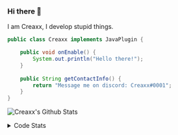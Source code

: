 ### Hi there 👋

I am Creaxx, I develop stupid things. 

```java
public class Creaxx implements JavaPlugin {

    public void onEnable() {
        System.out.println("Hello there!");
    }
    
    public String getContactInfo() {
        return "Message me on discord: Creaxx#0001";
    }
}
```

![Creaxx's Github Stats](https://github-readme-stats.vercel.app/api?username=CreaxxOG&show_icons=true&theme=dark&count_private=true)

<details>
  <summary>Code Stats</summary>

<!--START_SECTION:waka-->
![Code Time](http://img.shields.io/badge/Code%20Time-1%2C242%20hrs%203%20mins-blue)

![Lines of code](https://img.shields.io/badge/From%20Hello%20World%20I%27ve%20Written-502.8%20thousand%20lines%20of%20code-blue)

**🐱 My GitHub Data** 

> 📦 66.3 kB Used in GitHub's Storage 
 > 
> 🏆 1,431 Contributions in the Year 2023
 > 
> 🚫 Not Opted to Hire
 > 
> 📜 4 Public Repositories 
 > 
> 🔑 2 Private Repositories 
 > 
**I'm a Night 🦉** 

```text
🌞 Morning                281 commits         ██░░░░░░░░░░░░░░░░░░░░░░░   07.47 % 
🌆 Daytime                1592 commits        ███████████░░░░░░░░░░░░░░   42.32 % 
🌃 Evening                1830 commits        ████████████░░░░░░░░░░░░░   48.64 % 
🌙 Night                  59 commits          ░░░░░░░░░░░░░░░░░░░░░░░░░   01.57 % 
```
📅 **I'm Most Productive on Saturday** 

```text
Monday                   464 commits         ███░░░░░░░░░░░░░░░░░░░░░░   12.33 % 
Tuesday                  537 commits         ████░░░░░░░░░░░░░░░░░░░░░   14.27 % 
Wednesday                544 commits         ████░░░░░░░░░░░░░░░░░░░░░   14.46 % 
Thursday                 603 commits         ████░░░░░░░░░░░░░░░░░░░░░   16.03 % 
Friday                   356 commits         ██░░░░░░░░░░░░░░░░░░░░░░░   09.46 % 
Saturday                 661 commits         ████░░░░░░░░░░░░░░░░░░░░░   17.57 % 
Sunday                   597 commits         ████░░░░░░░░░░░░░░░░░░░░░   15.87 % 
```


📊 **This Week I Spent My Time On** 

```text
💬 Programming Languages: 
Java                     10 hrs 37 mins      ███████████████████████░░   90.23 % 
XML                      28 mins             █░░░░░░░░░░░░░░░░░░░░░░░░   04.10 % 
Kotlin                   23 mins             █░░░░░░░░░░░░░░░░░░░░░░░░   03.38 % 
Properties               9 mins              ░░░░░░░░░░░░░░░░░░░░░░░░░   01.33 % 
YAML                     5 mins              ░░░░░░░░░░░░░░░░░░░░░░░░░   00.83 % 

🔥 Editors: 
IntelliJ                 11 hrs 46 mins      █████████████████████████   100.00 % 
```

**I Mostly Code in Java** 

```text
Java                     57 repos            ████████████████████░░░░░   80.28 % 
Kotlin                   9 repos             ███░░░░░░░░░░░░░░░░░░░░░░   12.68 % 
CSS                      2 repos             █░░░░░░░░░░░░░░░░░░░░░░░░   02.82 % 
TypeScript               2 repos             █░░░░░░░░░░░░░░░░░░░░░░░░   02.82 % 
EJS                      1 repo              ░░░░░░░░░░░░░░░░░░░░░░░░░   01.41 % 
```




 Last Updated on 09/05/2023 13:12:19 UTC
<!--END_SECTION:waka-->
</details>
